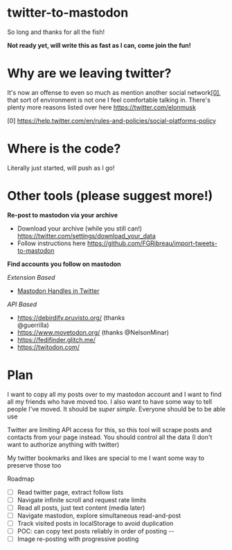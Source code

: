 # twitter-to-mastodon

So long and thanks for all the fish!

**Not ready yet, will write this as fast as I can, come join the fun!**

# Why are we leaving twitter?
It's now an offense to even so much as mention another social network[[0]](https://help.twitter.com/en/rules-and-policies/social-platforms-policy), that sort of environment is not one I feel comfortable talking in. There's plenty more reasons listed over here https://twitter.com/elonmusk

[0] https://help.twitter.com/en/rules-and-policies/social-platforms-policy

# Where is the code?
Literally just started, will push as I go!

# Other tools (please suggest more!)

**Re-post to mastodon via your archive**

- Download your archive (while you still can!)
https://twitter.com/settings/download_your_data
- Follow instructions here
https://github.com/FGRibreau/import-tweets-to-mastodon

**Find accounts you follow on mastodon**

_Extension Based_

- [Mastodon Handles in Twitter](https://chrome.google.com/webstore/detail/mastodon-handles-in-twitt/ncgejfiheecflhpoifeembagnjgigioi)

_API Based_
- https://debirdify.pruvisto.org/ (thanks  
@guerrilla)
- https://www.movetodon.org/ (thanks @NelsonMinar)
- https://fedifinder.glitch.me/
- https://twitodon.com/

# Plan

I want to copy all my posts over to my mastodon account and I want to find all my friends who have moved too. I also want to have some way to tell people I've moved. It should be _super simple_. Everyone should be to be able use

Twitter are limiting API access for this, so this tool will scrape posts and contacts from your page instead. You should control all the data (I don't want to authorize anything with twitter)

My twitter bookmarks and likes are special to me I want some way to preserve those too

Roadmap
- [ ] Read twitter page, extract follow lists
- [ ] Navigate infinite scroll and request rate limits
- [ ] Read all posts, just text content (media later)
- [ ] Navigate mastodon, explore simultaneous read-and-post
- [ ] Track visited posts in localStorage to avoid duplication
- [ ] POC: can copy text posts reliably in order of posting
--
- [ ] Image re-posting with progressive posting